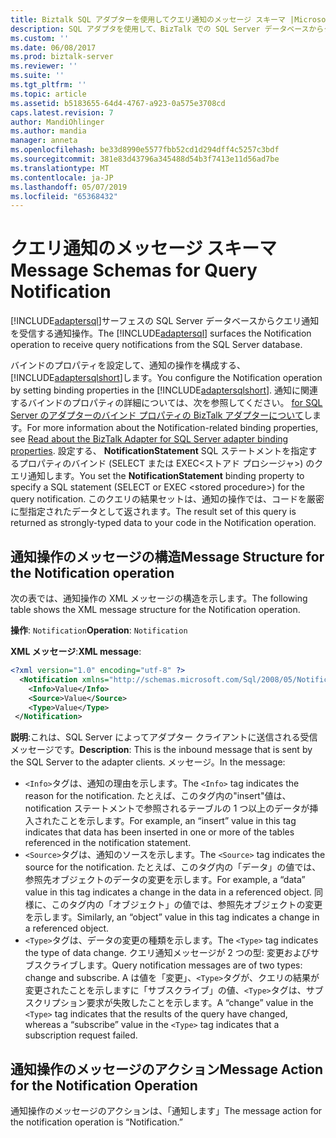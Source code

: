 ```yaml
---
title: Biztalk SQL アダプターを使用してクエリ通知のメッセージ スキーマ |Microsoft Docs
description: SQL アダプタを使用して、BizTalk での SQL Server データベースからクエリ通知を受け取る
ms.custom: ''
ms.date: 06/08/2017
ms.prod: biztalk-server
ms.reviewer: ''
ms.suite: ''
ms.tgt_pltfrm: ''
ms.topic: article
ms.assetid: b5183655-64d4-4767-a923-0a575e3708cd
caps.latest.revision: 7
author: MandiOhlinger
ms.author: mandia
manager: anneta
ms.openlocfilehash: be33d8990e5577fbb52cd1d294dff4c5257c3bdf
ms.sourcegitcommit: 381e83d43796a345488d54b3f7413e11d56ad7be
ms.translationtype: MT
ms.contentlocale: ja-JP
ms.lasthandoff: 05/07/2019
ms.locfileid: "65368432"
---
```

# <a name="message-schemas-for-query-notification"></a><span data-ttu-id="07bdb-103">クエリ通知のメッセージ スキーマ</span><span class="sxs-lookup"><span data-stu-id="07bdb-103">Message Schemas for Query Notification</span></span>
<span data-ttu-id="07bdb-104">[!INCLUDE[adaptersql](../../includes/adaptersql-md.md)]サーフェスの SQL Server データベースからクエリ通知を受信する通知操作。</span><span class="sxs-lookup"><span data-stu-id="07bdb-104">The [!INCLUDE[adaptersql](../../includes/adaptersql-md.md)] surfaces the Notification operation to receive query notifications from the SQL Server database.</span></span>  
  
 <span data-ttu-id="07bdb-105">バインドのプロパティを設定して、通知の操作を構成する、[!INCLUDE[adaptersqlshort](../../includes/adaptersqlshort-md.md)]します。</span><span class="sxs-lookup"><span data-stu-id="07bdb-105">You configure the Notification operation by setting binding properties in the [!INCLUDE[adaptersqlshort](../../includes/adaptersqlshort-md.md)].</span></span> <span data-ttu-id="07bdb-106">通知に関連するバインドのプロパティの詳細については、次を参照してください。 [for SQL Server のアダプターのバインド プロパティの BizTalk アダプターについて](../../adapters-and-accelerators/adapter-sql/read-about-the-biztalk-adapter-for-sql-server-adapter-binding-properties.md)します。</span><span class="sxs-lookup"><span data-stu-id="07bdb-106">For more information about the Notification-related binding properties, see [Read about the BizTalk Adapter for SQL Server adapter binding properties](../../adapters-and-accelerators/adapter-sql/read-about-the-biztalk-adapter-for-sql-server-adapter-binding-properties.md).</span></span> <span data-ttu-id="07bdb-107">設定する、 **NotificationStatement** SQL ステートメントを指定するプロパティのバインド (SELECT または EXEC\<ストアド プロシージャ\>) のクエリ通知します。</span><span class="sxs-lookup"><span data-stu-id="07bdb-107">You set the **NotificationStatement** binding property to specify a SQL statement (SELECT or EXEC \<stored procedure\>) for the query notification.</span></span> <span data-ttu-id="07bdb-108">このクエリの結果セットは、通知の操作では、コードを厳密に型指定されたデータとして返されます。</span><span class="sxs-lookup"><span data-stu-id="07bdb-108">The result set of this query is returned as strongly-typed data to your code in the Notification operation.</span></span>  
  
## <a name="message-structure-for-the-notification-operation"></a><span data-ttu-id="07bdb-109">通知操作のメッセージの構造</span><span class="sxs-lookup"><span data-stu-id="07bdb-109">Message Structure for the Notification operation</span></span>  
 <span data-ttu-id="07bdb-110">次の表では、通知操作の XML メッセージの構造を示します。</span><span class="sxs-lookup"><span data-stu-id="07bdb-110">The following table shows the XML message structure for the Notification operation.</span></span>  

<span data-ttu-id="07bdb-111">**操作**: `Notification`</span><span class="sxs-lookup"><span data-stu-id="07bdb-111">**Operation**: `Notification`</span></span>

<span data-ttu-id="07bdb-112">**XML メッセージ**:</span><span class="sxs-lookup"><span data-stu-id="07bdb-112">**XML message**:</span></span>  
```xml
<?xml version="1.0" encoding="utf-8" ?>
  <Notification xmlns="http://schemas.microsoft.com/Sql/2008/05/Notification">
    <Info>Value</Info>
    <Source>Value</Source>
    <Type>Value</Type>
 </Notification>
```

<span data-ttu-id="07bdb-113">**説明**:これは、SQL Server によってアダプター クライアントに送信される受信メッセージです。</span><span class="sxs-lookup"><span data-stu-id="07bdb-113">**Description**: This is the inbound message that is sent by the SQL Server to the adapter clients.</span></span> <span data-ttu-id="07bdb-114">メッセージ。</span><span class="sxs-lookup"><span data-stu-id="07bdb-114">In the message:</span></span>

- <span data-ttu-id="07bdb-115">`<Info>`タグは、通知の理由を示します。</span><span class="sxs-lookup"><span data-stu-id="07bdb-115">The `<Info>` tag indicates the reason for the notification.</span></span> <span data-ttu-id="07bdb-116">たとえば、このタグ内の"insert"値は、notification ステートメントで参照されるテーブルの 1 つ以上のデータが挿入されたことを示します。</span><span class="sxs-lookup"><span data-stu-id="07bdb-116">For example, an “insert” value in this tag indicates that data has been inserted in one or more of the tables referenced in the notification statement.</span></span>
- <span data-ttu-id="07bdb-117">`<Source>`タグは、通知のソースを示します。</span><span class="sxs-lookup"><span data-stu-id="07bdb-117">The `<Source>` tag indicates the source for the notification.</span></span> <span data-ttu-id="07bdb-118">たとえば、このタグ内の「データ」の値では、参照先オブジェクトのデータの変更を示します。</span><span class="sxs-lookup"><span data-stu-id="07bdb-118">For example, a “data” value in this tag indicates a change in the data in a referenced object.</span></span> <span data-ttu-id="07bdb-119">同様に、このタグ内の「オブジェクト」の値では、参照先オブジェクトの変更を示します。</span><span class="sxs-lookup"><span data-stu-id="07bdb-119">Similarly, an “object” value in this tag indicates a change in a referenced object.</span></span>
- <span data-ttu-id="07bdb-120">`<Type>`タグは、データの変更の種類を示します。</span><span class="sxs-lookup"><span data-stu-id="07bdb-120">The `<Type>` tag indicates the type of data change.</span></span> <span data-ttu-id="07bdb-121">クエリ通知メッセージが 2 つの型: 変更およびサブスクライブします。</span><span class="sxs-lookup"><span data-stu-id="07bdb-121">Query notification messages are of two types: change and subscribe.</span></span> <span data-ttu-id="07bdb-122">A は値を「変更」、`<Type>`タグが、クエリの結果が変更されたことを示しますに「サブスクライブ」の値、`<Type>`タグは、サブスクリプション要求が失敗したことを示します。</span><span class="sxs-lookup"><span data-stu-id="07bdb-122">A “change” value in the `<Type>` tag indicates that the results of the query have changed, whereas a “subscribe” value in the `<Type>` tag indicates that a subscription request failed.</span></span>

  
## <a name="message-action-for-the-notification-operation"></a><span data-ttu-id="07bdb-123">通知操作のメッセージのアクション</span><span class="sxs-lookup"><span data-stu-id="07bdb-123">Message Action for the Notification Operation</span></span>  
 <span data-ttu-id="07bdb-124">通知操作のメッセージのアクションは、「通知します」</span><span class="sxs-lookup"><span data-stu-id="07bdb-124">The message action for the notification operation is “Notification.”</span></span>  
  